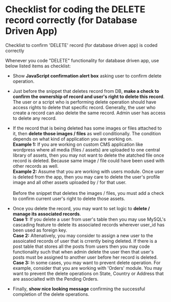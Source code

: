 Checklist for coding the DELETE record correctly (for Database Driven App)
=========================================================================

Checklist to confirm 'DELETE' record (for database driven app) is coded correctly

Whenever you code "DELETE" functionality for database driven app, use below listed items as checklist:

* Show <b>JavaScript confirmation alert box</b> asking user to confirm delete operation.

* Just before the snippet that deletes record from DB, <b>make a check to confirm the ownership of record and user's right to delete this record</b>. The user or a script who is performing delete operation should have access rights to delete that specific record.
Generally, the user who create a record can also delete the same record. Admin user has access to delete any record. 

* If the record that is being deleted has some images or files attached to it, then <b>delete those images / files</b> as well conditionally. The condition depends on what kind of application you are working on. 
<br /><b>Example 1:</b> If you are working on custom CMS application like wordpress where all media (files / assets) are uploaded to one central library of assets, then you may not want to delete the atatched file once record is deleted. Because same image / file could have been used with other records as well.
<br /><b>Example 2:</b> Assume that you are working with users module. Once user is deleted from the app, then you may care to delete the user's profile image and all other assets uploaded by / for that user.
<br ><br >
Before the snippet that deletes the images / files, you must add a check to </b>confirm current user's right to delete those assets</b>.  

* Once you delete the record,  you may want to set logic to <b>delete / manage its associated records</b>.
<br /><b>Case 1:</b> If you delete a user from user's table then you may use MySQL's cascading feature to delete its associated records wherever user_id has been used as foreign key.
<br><b>Case 2:</b> Altenatively, you may consider to assign a new user to the assoicated records of user that is crrently being deleted. If there is a post table that stores all the posts from users then you may code functionality such that when admin delete the user then that user's posts must be assigned to another user before her record is deleted.
<br ><b>Case 3:</b> In some cases, you may want to prevent delete operation. For example, consider that you are working with 'Orders' module. You may want to prevent the delete operations on State, Country or Address that are associalted with the Pending Orders. 

* Finally, <b>show nice looking message</b> confirming the successful completion of the delete operations.



